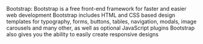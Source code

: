 Bootstrap: Bootstrap is a free front-end framework for faster and easier web development
Bootstrap includes HTML and CSS based design templates for typography, forms, buttons, tables, navigation, modals, image carousels and many other, as well as optional JavaScript plugins
Bootstrap also gives you the ability to easily create responsive designs
